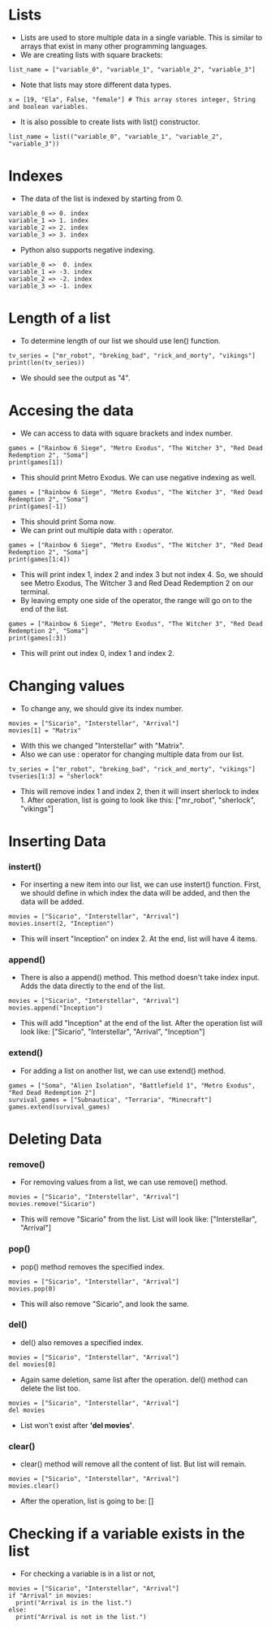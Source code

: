 # Lists
* Lists are used to store multiple data in a single variable. This is similar to arrays that exist in many other programming languages.
* We are creating lists with square brackets:

```
list_name = ["variable_0", "variable_1", "variable_2", "variable_3"]
```
* Note that lists may store different data types.
```
x = [19, "Ela", False, "female"] # This array stores integer, String and boolean variables.
```
* It is also possible to create lists with list() constructor.
```
list_name = list(("variable_0", "variable_1", "variable_2", "variable_3"))
```

# Indexes
* The data of the list is indexed by starting from 0.
```
variable_0 => 0. index
variable_1 => 1. index
variable_2 => 2. index
variable_3 => 3. index
```

* Python also supports negative indexing.
```
variable_0 =>  0. index
variable_1 => -3. index
variable_2 => -2. index
variable_3 => -1. index
```

# Length of a list
* To determine length of our list we should use len() function.
```
tv_series = ["mr_robot", "breking_bad", "rick_and_morty", "vikings"]
print(len(tv_series))
```
* We should see the output as "4".

# Accesing the data
* We can access to data with square brackets and index number.
```
games = ["Rainbow 6 Siege", "Metro Exodus", "The Witcher 3", "Red Dead Redemption 2", "Soma"]
print(games[1])
```
* This should print Metro Exodus. We can use negative indexing as well.
```
games = ["Rainbow 6 Siege", "Metro Exodus", "The Witcher 3", "Red Dead Redemption 2", "Soma"]
print(games[-1])
```
* This should print Soma now.
* We can print out multiple data with **:** operator.
```
games = ["Rainbow 6 Siege", "Metro Exodus", "The Witcher 3", "Red Dead Redemption 2", "Soma"]
print(games[1:4])
```
* This will print index 1, index 2 and index 3 but not index 4. So, we should see Metro Exodus, The Witcher 3 and Red Dead Redemption 2 on our terminal.
* By leaving empty one side of the operator, the range will go on to the end of the list.
```
games = ["Rainbow 6 Siege", "Metro Exodus", "The Witcher 3", "Red Dead Redemption 2", "Soma"]
print(games[:3])
```
* This will print out index 0, index 1 and index 2.

# Changing values
* To change any, we should give its index number.
```
movies = ["Sicario", "Interstellar", "Arrival"]
movies[1] = "Matrix"
```
* With this we changed "Interstellar" with "Matrix".
* Also we can use : operator for changing multiple data from our list.
```
tv_series = ["mr_robot", "breking_bad", "rick_and_morty", "vikings"]
tvseries[1:3] = "sherlock"
```
* This will remove index 1 and index 2, then it will insert sherlock to index 1. After operation, list is going to look like this: ["mr_robot", "sherlock", "vikings"]

# Inserting Data
### instert()
* For inserting a new item into our list, we can use instert() function. First, we should define in which index the data will be added, and then the data will be added. 
```
movies = ["Sicario", "Interstellar", "Arrival"]
movies.insert(2, "Inception")
```
* This will insert "Inception" on index 2. At the end, list will have 4 items.

### append()
* There is also a append() method. This method doesn't take index input. Adds the data directly to the end of the list.
```
movies = ["Sicario", "Interstellar", "Arrival"]
movies.append("Inception")
```
* This will add "Inception" at the end of the list. After the operation list will look like: ["Sicario", "Interstellar", "Arrival", "Inception"]

### extend()
* For adding a list on another list, we can use extend() method.
```
games = ["Soma", "Alien Isolation", "Battlefield 1", "Metro Exodus", "Red Dead Redemption 2"]
survival_games = ["Subnautica", "Terraria", "Minecraft"]
games.extend(survival_games)
```

# Deleting Data
### remove()
* For removing values from a list, we can use remove() method.
```
movies = ["Sicario", "Interstellar", "Arrival"]
movies.remove("Sicario")
```
* This will remove "Sicario" from the list. List will look like: ["Interstellar", "Arrival"]

### pop()
* pop() method removes the specified index.
```
movies = ["Sicario", "Interstellar", "Arrival"]
movies.pop(0)
```
* This will also remove "Sicario", and look the same.

### del()
* del() also removes a specified index.
```
movies = ["Sicario", "Interstellar", "Arrival"]
del movies[0]
```
* Again same deletion, same list after the operation. del() method can delete the list too.
```
movies = ["Sicario", "Interstellar", "Arrival"]
del movies
```
* List won't exist after **'del movies'**.

### clear()
* clear() method will remove all the content of list. But list will remain.
```
movies = ["Sicario", "Interstellar", "Arrival"]
movies.clear()
```
* After the operation, list is going to be: []

# Checking if a variable exists in the list
* For checking a variable is in a list or not,
```
movies = ["Sicario", "Interstellar", "Arrival"]
if "Arrival" in movies:
  print("Arrival is in the list.")
else:
  print("Arrival is not in the list.")
```
